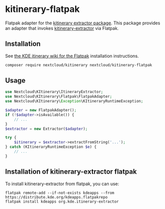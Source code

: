 # kitinerary-flatpak

Flatpak adapter for the [kitinerary extractor package](https://packagist.org/packages/nextcloud/kitinerary). This package provides an adapter that invokes [kitinerary-extractor](https://github.com/KDE/itinerary) via Flatpak.

## Installation

See [the KDE itinerary wiki for the Flatpak](https://community.kde.org/KDE_PIM/KDE_Itinerary#Plasma_Mobile.2C_Flatpak) installation instructions.

```sh
composer require nextcloud/kitinerary nextcloud/kitinerary-flatpak
```

## Usage

```php
use Nextcloud\KItinerary\ItineraryExtractor;
use Nextcloud\KItinerary\Flatpak\FlatpakAdapter;
use Nextcloud\KItinerary\Exception\KItineraryRuntimeException;

$adapter = new FlatpakAdapter();
if (!$adapter->isAvailable()) {
    // ...
}
$extractor = new Extractor($adapter);

try {
    $itinerary = $extractor->extractFromString('...');
} catch (KItineraryRuntimeException $e) {
    // ...
}
```

## Installation of kitinerary-extractor flatpak

To install kitinerary-extractor from flatpak, you can use:
```
flatpak remote-add --if-not-exists kdeapps --from https://distribute.kde.org/kdeapps.flatpakrepo
flatpak install kdeapps org.kde.itinerary-extractor
```
